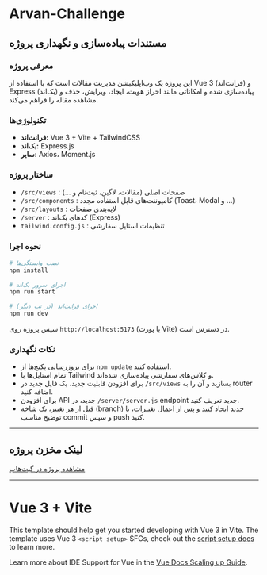 
# Arvan-Challenge

## مستندات پیاده‌سازی و نگهداری پروژه

### معرفی پروژه
این پروژه یک وب‌اپلیکیشن مدیریت مقالات است که با استفاده از Vue 3 (فرانت‌اند) و Express (بک‌اند) پیاده‌سازی شده و امکاناتی مانند احراز هویت، ایجاد، ویرایش، حذف و مشاهده مقاله را فراهم می‌کند.

### تکنولوژی‌ها
- **فرانت‌اند:** Vue 3 + Vite + TailwindCSS
- **بک‌اند:** Express.js
- **سایر:** Axios، Moment.js

### ساختار پروژه
- `/src/views` : صفحات اصلی (مقالات، لاگین، ثبت‌نام و ...)
- `/src/components` : کامپوننت‌های قابل استفاده مجدد (Toast، Modal و ...)
- `/src/layouts` : لایه‌بندی صفحات
- `/server` : کدهای بک‌اند (Express)
- `tailwind.config.js` : تنظیمات استایل سفارشی

### نحوه اجرا
```bash
# نصب وابستگی‌ها
npm install

# اجرای سرور بک‌اند
npm run start

# اجرای فرانت‌اند (در تب دیگر)
npm run dev
```
سپس پروژه روی `http://localhost:5173` (یا پورت Vite) در دسترس است.

### نکات نگهداری
- برای بروزرسانی پکیج‌ها از `npm update` استفاده کنید.
- تمام استایل‌ها با Tailwind و کلاس‌های سفارشی پیاده‌سازی شده‌اند.
- برای افزودن قابلیت جدید، یک فایل جدید در `/src/views` بسازید و آن را به router اضافه کنید.
- برای افزودن API جدید، در `/server/server.js` endpoint جدید تعریف کنید.
- قبل از هر تغییر، یک شاخه (branch) جدید ایجاد کنید و پس از اعمال تغییرات، با توضیح مناسب commit و سپس push کنید.

---

## لینک مخزن پروژه

[مشاهده پروژه در گیت‌هاب](https://github.com/FarnoushDashti/Arvan-Challenge)

---

# Vue 3 + Vite

This template should help get you started developing with Vue 3 in Vite. The template uses Vue 3 `<script setup>` SFCs, check out the [script setup docs](https://v3.vuejs.org/api/sfc-script-setup.html#sfc-script-setup) to learn more.

Learn more about IDE Support for Vue in the [Vue Docs Scaling up Guide](https://vuejs.org/guide/scaling-up/tooling.html#ide-support).
